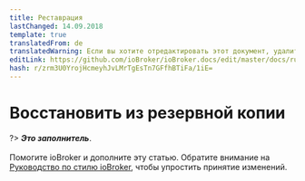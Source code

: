 ```yaml
---
title: Реставрация
lastChanged: 14.09.2018
template: true
translatedFrom: de
translatedWarning: Если вы хотите отредактировать этот документ, удалите поле «translationFrom», в противном случае этот документ будет снова автоматически переведен
editLink: https://github.com/ioBroker/ioBroker.docs/edit/master/docs/ru/trouble/restore.md
hash: r/zrm3U0YrojHcmeyhJvLMrTgEsTn7GFfhBTiFa/1iE=
---
```

# Восстановить из резервной копии
?> ***Это заполнитель***.<br><br> Помогите ioBroker и дополните эту статью. Обратите внимание на [Руководство по стилю ioBroker](https://www.iobroker.net/#de/documentation/community/styleguidedoc.md), чтобы упростить принятие изменений.